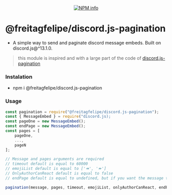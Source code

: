 <div align="center">
  <p>
    <a href="https://nodei.co/npm/@freitagfelipe/discord.js-pagination/">
      <img src="https://nodei.co/npm/@freitagfelipe/discord.js-pagination.png?downloads=true&stars=true" alt="NPM info" />
    </a>
  </p>
</div>

# @freitagfelipe/discord.js-pagination
- A simple way to send and paginate discord message embeds. Built on discord.js@^13.1.0.

> this module is inspired and with a large part of the code of [discord.js-pagination](https://github.com/saanuregh/discord.js-pagination)

### Instalation
- npm i @freitagfelipe/discord.js-pagination

### Usage

```js
const pagination = require("@freitagfelipe/discord.js-pagination");
const { MessageEmbed } = require("discord.js);
const pageOne = new MessageEmbed();
const endPage = new MessageEmbed();
const pages = [
    pageOne,
    ...,
    pageN
];

// Message and pages arguments are required
// timeout default is equal to 60000
// emojiList default is equal to ['⏪', '⏩']
// OnlyAuthorCanReact default is equal to false
// endPage default is equal to undefined, but if you want the message to change after the timeout you can pass an embed in endPage

pagination(message, pages, timeout, emojiList, onlyAuthorCanReact, endPage);